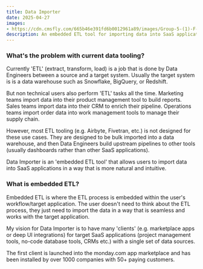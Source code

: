 ```yaml
---
title: Data Importer
date: 2025-04-27
images:
- https://cdn.cmsfly.com/665b46e391fd6b0012961a89/images/Group-5-(1)-F-d6N.png
description: An embedded ETL tool for importing data into SaaS applications.
---
```


### What's the problem with current data tooling?

Currently 'ETL' (extract, transform, load) is a job that is done by Data Engineers between a source and a target system. Usually the target system is is a data warehouse such as Snowflake, BigQuery, or Redshift.

But non technical users also perform 'ETL' tasks all the time. Marketing teams import data into their product management tool to build reports. Sales teams import data into their CRM to enrich their pipeline. Operations teams import order data into work management tools to manage their supply chain.

However, most ETL tooling (e.g. Airbyte, Fivetran, etc.) is not designed for these use cases. They are designed to be bulk imported into a data warehouse, and then Data Engineers build upstream pipelines to other tools (usually dashboards rather than other SaaS applications).

Data Importer is an 'embedded ETL tool' that allows users to import data into SaaS applications in a way that is more natural and intuitive.

### What is embedded ETL?

Embedded ETL is where the ETL process is embedded within the user's workflow/target application. The user doesn't need to think about the ETL process, they just need to import the data in a way that is seamless and works with the target application.

My vision for Data Importer is to have many 'clients' (e.g. marketplace apps or deep UI integrations) for target SaaS applications (project management tools, no-code database tools, CRMs etc.) with a single set of data sources. 

The first client is launched into the monday.com app marketplace and has been installed by over 1000 companies with 50+ paying customers.
